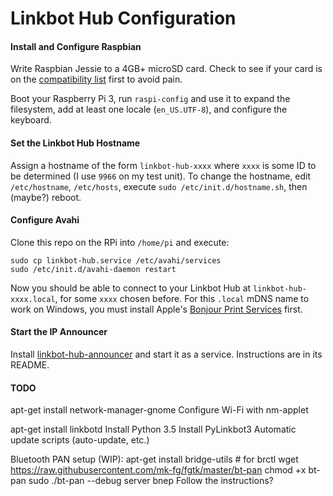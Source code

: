 # Linkbot Hub Configuration

#### Install and Configure Raspbian

Write Raspbian Jessie to a 4GB+ microSD card. Check to see if your card is on the [compatibility
list](http://elinux.org/RPi_SD_cards) first to avoid pain.

Boot your Raspberry Pi 3, run `raspi-config` and use it to expand the filesystem, add at least one
locale (`en_US.UTF-8`), and configure the keyboard.

#### Set the Linkbot Hub Hostname

Assign a hostname of the form `linkbot-hub-xxxx` where `xxxx` is some ID to be determined (I use
`9966` on my test unit). To change the hostname, edit `/etc/hostname`, `/etc/hosts`, execute
`sudo /etc/init.d/hostname.sh`, then (maybe?) reboot.

#### Configure Avahi

Clone this repo on the RPi into `/home/pi` and execute:

```
sudo cp linkbot-hub.service /etc/avahi/services
sudo /etc/init.d/avahi-daemon restart
```

Now you should be able to connect to your Linkbot Hub at `linkbot-hub-xxxx.local`, for some `xxxx`
chosen before. For this `.local` mDNS name to work on Windows, you must install Apple's [Bonjour
Print Services](https://support.apple.com/kb/DL999?locale=en_US) first.

#### Start the IP Announcer

Install [linkbot-hub-announcer](https://github.com/BaroboRobotics/linkbot-hub-announcer) and start
it as a service. Instructions are in its README.

#### TODO

apt-get install network-manager-gnome
Configure Wi-Fi with nm-applet

apt-get install linkbotd
Install Python 3.5
Install PyLinkbot3
Automatic update scripts (auto-update, etc.)

Bluetooth PAN setup (WIP):
apt-get install bridge-utils  # for brctl
wget https://raw.githubusercontent.com/mk-fg/fgtk/master/bt-pan
chmod +x bt-pan
sudo ./bt-pan --debug server bnep
Follow the instructions?
